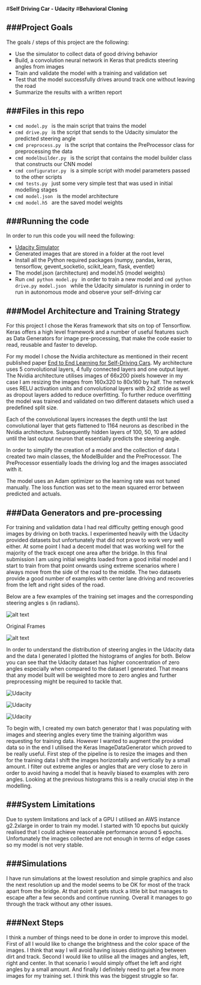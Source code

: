 #**Self Driving Car - Udacity**
#**Behavioral Cloning**

[//]: # (Image References)

[image1]: ./images.jpg "All Images"
[image2]: ./images_two.jpg "Left/Centre/Right Images"
[image3]: ./my_hist.jpg "Collected Data - Histogram"
[image4]: ./my_hist_two.jpg "Collected Data - Histogram (Log)"
[image5]: ./udacity_hist.jpg "Udacity Data - Histogram"

###Project Goals
---

The goals / steps of this project are the following:

* Use the simulator to collect data of good driving behavior
* Build, a convolution neural network in Keras that predicts steering angles from images
* Train and validate the model with a training and validation set
* Test that the model successfully drives around track one without leaving the road
* Summarize the results with a written report

###Files in this repo
---

- ```cmd model.py ``` is the main script that trains the model
- ```cmd drive.py ``` is the script that sends to the Udacity simulator the predicted steering angle 
- ```cmd preprocess.py ``` is the script that contains the PreProcessor class for preprocessing the data 
- ```cmd modelbuilder.py ``` is the script that contains the model builder class that constructs our CNN model 
- ```cmd configurator.py ``` is a simple script with model parameters passed to the other scripts
- ```cmd tests.py ``` just some very simple test that was used in initial modelling stages 
- ```cmd model.json ``` is the model architecture
- ```cmd model.h5 ``` are the saved model weights

###Running the code 
---

In order to run this code you will need the following:

- [Udacity Simulator](https://d17h27t6h515a5.cloudfront.net/topher/2016/November/5831f290_simulator-macos/simulator-macos.zip)
- Generated images that are stored in a folder at the root level 
- Install all the Python required packages (numpy, pandas, keras, tensorflow, gevent_socketio, scikit_learn, flask, eventlet)
- The model.json (architecture) and model.h5 (model weights)
- Run ```cmd python model.py ``` in order to train a new model and ```cmd python drive.py model.json ``` while the Udacity simulator is running in order to run in autonomous mode and observe your self-driving car

###Model Architecture and Training Strategy
---

For this project I chose the Keras framework that sits on top of Tensorflow. Keras offers a high level framework and a number of useful features such as Data Generators for image pre-processing, that make the code easier to read, reusable and faster to develop.

For my model I chose the Nvidia architecture as mentioned in their recent published paper [End to End Learning for Self-Driving Cars](https://arxiv.org/abs/1604.07316). My architecture uses 5 convolutional layers, 4 fully connected layers and one output layer. The Nvidia architecture utilises images of 66x200 pixels however in my case I am resizing the images from 160x320 to 80x160 by half. The network uses RELU activation units and convolutional layers with 2x2 stride as well as dropout layers added to reduce overfitting. To further reduce overfitting the model was trained and validated on two different datasets which used a predefined split size.

Each of the convolutional layers increases the depth until the last convolutional layer that gets flattened to 1164 neurons as described in the Nvidia architecture. Subsequently hidden layers of 100, 50, 10 are added until the last output neuron that essentially predicts the steering angle.

In order to simplify the creation of a model and the collection of data I created two main classes, the ModelBuilder and the PreProcessor. The PreProcessor essentially loads the driving log and the images associated with it. 

The model uses an Adam optimizer so the learning rate was not tuned manually. The loss function was set to the mean squared error between predicted and actuals. 

###Data Generators and pre-processing
---

For training and validation data I had real difficulty getting enough good images by driving on both tracks. I experimented heavily with the Udacity provided datasets but unfortunately that did not prove to work very well either. At some point I had a decent model that was working well for the majority of the track except one area after the bridge. In this final submission I am using initial weights loaded from a good initial model and I start to train from that point onwards using extreme scenarios where I always move from the side of the road to the middle. The two datasets provide a good number of examples with center lane driving and recoveries from the left and right sides of the road.

Below are a few examples of the training set images and the corresponding steering angles s (in radians).

![alt text][image1]

Original Frames

![alt text][image2]

In order to understand the distribution of steering angles in the Udacity data and the data I generated I plotted the histograms of angles for both. Below you can see that the Udacity dataset has higher concentration of zero angles especially when compared to the dataset I generated. That means that any model built will be weighted more to zero angles and further preprocessing might be required to tackle that. 

![Udacity][image3]

![Udacity][image4]

![Udacity][image5]

To begin with, I created my own batch generator that I was populating with images and steering angles every time the training algorithm was requesting for training data. However I wanted to augment the provided data so in the end I utilised the Keras ImageDataGenerator which proved to be really useful. First step of the pipeline is to resize the images and then for the training data I shift the images horizontally and vertically by a small amount. I filter out extreme angles or angles that are very close to zero in order to avoid having a model that is heavily biased to examples with zero angles. Looking at the previous histograms this is a really crucial step in the modelling. 

###System Limitations
---

Due to system limitations and lack of a GPU I utilised an AWS instance g2.2xlarge in order to train my model. I started with 10 epochs but quickly realised that I could achieve reasonable performance around 5 epochs. Unfortunately the images collected are not enough in terms of edge cases so my model is not very stable.

###Simulations
---
I have run simulations at the lowest resolution and simple graphics and also the next resolution up and the model seems to be OK for most of the track apart from the bridge. At that point it gets stuck a little bit but manages to escape after a few seconds and continue running. Overall it manages to go through the track without any other issues.

###Next Steps
---
I think a number of things need to be done in order to improve this model. First of all I would like to change the brightness and the color space of the images. I think that way I will avoid having issues distinguishing between dirt and track. Second I would like to utilise all the images and angles, left, right and center. In that scenario I would simply offset the left and right angles by a small amount. And finally I definitely need to get a few more images for my training set. I think this was the biggest struggle so far.


